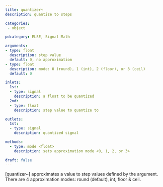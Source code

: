 ```yaml
---
title: quantizer~
description: quantize to steps

categories:
 - object

pdcategory: ELSE, Signal Math

arguments:
- type: float
  description: step value
  default: 0, no approximation
- type: float
  description: mode: 0 (round), 1 (int), 2 (floor), or 3 (ceil)
  default: 0

inlets:
  1st:
  - type: signal
    description: a float to be quantized
  2nd:
  - type: float
    description: step value to quantize to

outlets:
  1st:
  - type: signal
    description: quantized signal

methods:
  - type: mode <float>
    description: sets approximation mode <0, 1, 2, or 3>

draft: false
---
```


[quantizer~] approximates a value to step values defined by the argument. There are 4 approximation modes: round (default), int, floor & ceil.

